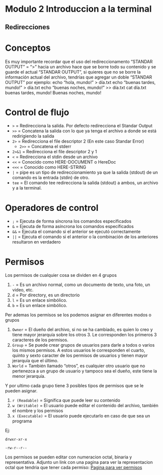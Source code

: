 # Modulo 2 Introduccion a la terminal
## Redirecciones

# Conceptos

Es muy importante recordar que el uso del redireccionamento “STANDAR OUTPUT” = “>” hacia un archivo hace que se borre todo su contenido y se guarde el actual “STANDAR OUTPUT”, si quieres que no se borre la información actual del archivo, tendrías que agregar un doble “STANDAR OUTPUT” por ejemplo:
echo “hola, mundo!” > día.txt
echo “buenas tardes, mundo!” > día.txt
echo “buenas noches, mundo!” >> día.txt
cat día.txt
buenas tardes, mundo!
Buenas noches, mundo!

# Control de flujo

- `>` = Redirecciona la salida. Por defecto redirecciona el Standar Output
- `>>` = Concatena la salida con lo que ya tenga el archivo a donde se está redirigiendo la salida
- `2>` = Redirecciona el file descriptor 2 (En este caso Standar Error)
    - `2>>` = Concatena el stderr
- `2>&1` = Redirecciona el file descriptor 2 y 1
- `<` = Redirecciona el stdin desde un archivo
- `<<` = Conocido como HERE-DOCUMENT o HereDoc
- `<<<` = Conocido como HERE-STRING
- `|` = pipe es un tipo de redireccionamiento ya que la salida (stdout) de un comando es la entrada (stdin) de otro.
- `tee` = El comando tee redirecciona la salida (stdout) a ambos, un archivo y a la terminal.

# Operadores de control

- `;` = Ejecuta de forma síncrona los comandos específicados
- `&` = Ejecuta de forma asíncrona los comandos específicados
- `&&` = Ejecuta el comando si el anterior se ejecutó correctamente
- `||` = Ejecuta el comando si el anterior o la combinación de los anteriores resultaron en verdadero

# Permisos

Los permisos de cualquier cosa se dividen en 4 grupos
 1. `-` = Es un archivo normal, como un documento de texto, una foto, un video, etc.
 2. `d` = Por directory, es un directorio
 3. `l` = Es un enlace simbólico.
 4. `b` = Es un enlace simbólico.

Per ademas los permisos se los podemos asignar en diferentes modos o grupos 
 1. `Owner` = El dueño del archivo, si no se ha cambiado, es quien lo creo y tiene mayor jerarquía sobre los otros 3. Le corresponden los primeros 3 caracteres de los permisos.
 2. `Group` = Se puede crear grupos de usuarios para darle a todos o varios los mismos permisos. A estos usuarios le corresponden el cuarto, quinto y sexto caracter de los permisos de usuarios y tienen mayor jerarquía que el último.
 3. `World` = También llamado “otros”, es cualquier otro usuario que no pertenezca a un grupo de usuario y tampoco sea el dueño, este tiene la menor jerarquía.

Y por ultimo cada grupo tiene 3 posibles tipos de permisos que se le pueden asignar.
 1. `r (Readable)` = Significa que puede leer su contenido
 2. `w (Writable)` = El usuario puede editar el contenido del archivo, también el nombre y los permisos
 3. `x (Executable)` = El usuario puede ejecutarlo en caso de que sea un programa

Ej: 
```
drwxr-xr-x
```
```
-rw-r--r--
```

Los permisos se pueden editar con numeracion octal, binaria y representativa. Adjunto un link con una pagina para ver la representacion octal que tendria que tener cada permiso: [Pagina para ver permisos](https://josenoriegaa.github.io/linux-file-system-permission-generator/index.html)
